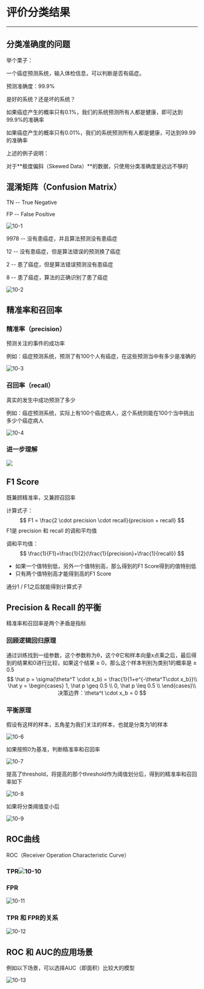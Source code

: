 # 评价分类结果

---

## 分类准确度的问题

举个栗子：

一个癌症预测系统，输入体检信息，可以判断是否有癌症。

预测准确度：99.9%

是好的系统？还是坏的系统？

如果癌症产生的概率只有0.1%，我们的系统预测所有人都是健康，即可达到99.9%的准确率

如果癌症产生的概率只有0.01%，我们的系统预测所有人都是健康，可达到99.99的准确率

上述的例子说明：

对于**极度偏斜（Skewed Data）**的数据，只使用分类准确度是远远不够的



## 混淆矩阵（Confusion Matrix）

TN -- True Negative

FP -- False Positive

![10-1](img/10-1.png)

 9978 -- 没有患癌症，并且算法预测没有患癌症

12 -- 没有患癌症，但是算法错误的预测换了癌症

2 -- 患了癌症，但是算法错误预测没有患癌症

8 -- 患了癌症，算法的正确识别了患了癌症

![10-2](img/10-2.png)



## 精准率和召回率

### 精准率（precision）

预测关注的事件的成功率

例如：癌症预测系统，预测了有100个人有癌症，在这些预测当中有多少是准确的

![10-3](img/10-3.png)



### 召回率（recall）

 真实的发生中成功预测了多少

例如：癌症预测系统，实际上有100个癌症病人，这个系统则能在100个当中挑出多少个癌症病人

 ![10-4](img/10-4.png)

### 进一步理解

![](img/10-5.png)



## F1 Score

既兼顾精准率，又兼顾召回率

计算式子：
$$
F1 = \frac{2 \cdot precision \cdot recall}{precision + recall}
$$
F1是 precision 和 recall 的调和平均值

调和平均值：
$$
\frac{1}{F1}=\frac{1}{2}(\frac{1}{precision}+\frac{1}{recall})
$$

* 如果一个值特别低，另外一个值特别高，那么得到的F1 Score得到的值特别低
* 只有两个值特别高才能得到高的F1 Score

通分1 / F1之后就能得到计算式子



## Precision & Recall 的平衡

精准率和召回率是两个矛盾是指标

### 回顾逻辑回归原理

通过训练找到一组参数，这个参数称为θ，这个θ它和样本向量x点乘之后，最后得到的结果和0进行比较，如果这个结果 ≥ 0，那么这个样本判别为类别1的概率是 ≥ 0.5
$$
\hat p = \sigma(\theta^T \cdot x_b) = \frac{1}{1+e^{-\theta^T\cdot x_b}}\\
\hat y = \begin{cases}
1, \hat p \geq 0.5 \\
0, \hat p \leq 0.5 \\
\end{cases}\\
决策边界：\theta^t \cdot x_b = 0
$$

### 平衡原理

假设有这样的样本，五角星为我们关注的样本，也就是分类为1的样本

![10-6](img/10-6.png)

如果按照0为基准，判断精准率和召回率

![10-7](img/10-7.png)

提高了threshold，将提高的那个threshold作为阈值划分后，得到的精准率和召回率如下

![10-8](img/10-8.png)

如果将分类阈值变小后

![10-9](img/10-9.png)



## ROC曲线

ROC（Receiver Operation Characteristic Curve）

### TPR![10-10](img/10-10.png)

### FPR

![10-11](img/10-11.png)

### TPR 和 FPR的关系

![10-12](img/10-12.png)



## ROC 和 AUC的应用场景

例如以下场景，可以选择AUC（即面积）比较大的模型

![10-13](img/10-13.png)

